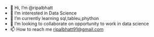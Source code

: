 - 👋 Hi, I’m @ripalbhatt
- 👀 I’m interested in Data Science 
- 🌱 I’m currently learning  sql,tableu,phython
- 💞️ I’m looking to collaborate on opportunity to work in data science
- 📫 How to reach me  ripalbhatt91@gmail.com
<!---
ripalbhatt/ripalbhatt is a ✨ special ✨ repository because its `README.md` (this file) appears on your GitHub profile.
You can click the Preview link to take a look at your changes.
--->
